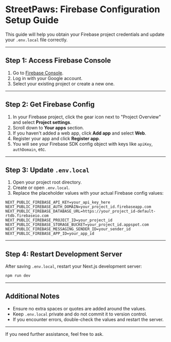 # StreetPaws: Firebase Configuration Setup Guide

This guide will help you obtain your Firebase project credentials and update your `.env.local` file correctly.

---

## Step 1: Access Firebase Console

1. Go to [Firebase Console](https://console.firebase.google.com/).
2. Log in with your Google account.
3. Select your existing project or create a new one.

---

## Step 2: Get Firebase Config

1. In your Firebase project, click the gear icon next to "Project Overview" and select **Project settings**.
2. Scroll down to **Your apps** section.
3. If you haven't added a web app, click **Add app** and select **Web**.
4. Register your app and click **Register app**.
5. You will see your Firebase SDK config object with keys like `apiKey`, `authDomain`, etc.

---

## Step 3: Update `.env.local`

1. Open your project root directory.
2. Create or open `.env.local`.
3. Replace the placeholder values with your actual Firebase config values:

```
NEXT_PUBLIC_FIREBASE_API_KEY=your_api_key_here
NEXT_PUBLIC_FIREBASE_AUTH_DOMAIN=your_project_id.firebaseapp.com
NEXT_PUBLIC_FIREBASE_DATABASE_URL=https://your_project_id-default-rtdb.firebaseio.com
NEXT_PUBLIC_FIREBASE_PROJECT_ID=your_project_id
NEXT_PUBLIC_FIREBASE_STORAGE_BUCKET=your_project_id.appspot.com
NEXT_PUBLIC_FIREBASE_MESSAGING_SENDER_ID=your_sender_id
NEXT_PUBLIC_FIREBASE_APP_ID=your_app_id
```

---

## Step 4: Restart Development Server

After saving `.env.local`, restart your Next.js development server:

```bash
npm run dev
```

---

## Additional Notes

- Ensure no extra spaces or quotes are added around the values.
- Keep `.env.local` private and do not commit it to version control.
- If you encounter errors, double-check the values and restart the server.

---

If you need further assistance, feel free to ask.
